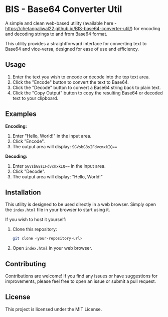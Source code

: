 # BIS - Base64 Converter Util

A simple and clean web-based utility (available here - https://chetanpaliwal22.github.io/BIS-base64-converter-util/) for encoding and decoding strings to and from Base64 format.

This utility provides a straightforward interface for converting text to Base64 and vice-versa, designed for ease of use and efficiency.

## Usage

1.  Enter the text you wish to encode or decode into the top text area.
2.  Click the "Encode" button to convert the text to Base64.
3.  Click the "Decode" button to convert a Base64 string back to plain text.
4.  Click the "Copy Output" button to copy the resulting Base64 or decoded text to your clipboard.

## Examples

**Encoding:**

1.  Enter "Hello, World!" in the input area.
2.  Click "Encode".
3.  The output area will display: `SGVsbG8sIFdvcmxkIQ==`

**Decoding:**

1.  Enter `SGVsbG8sIFdvcmxkIQ==` in the input area.
2.  Click "Decode".
3.  The output area will display: "Hello, World!"

## Installation

This utility is designed to be used directly in a web browser. Simply open the `index.html` file in your browser to start using it.

If you wish to host it yourself:

1.  Clone this repository:
    ```bash
    git clone <your-repository-url>
    ```
2.  Open `index.html` in your web browser.

## Contributing

Contributions are welcome! If you find any issues or have suggestions for improvements, please feel free to open an issue or submit a pull request.

## License

This project is licensed under the MIT License.
